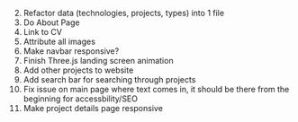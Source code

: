 2. Refactor data (technologies, projects, types) into 1 file
3. Do About Page
4. Link to CV
5. Attribute all images
6. Make navbar responsive?
7. Finish Three.js landing screen animation
8. Add other projects to website
9. Add search bar for searching through projects
10. Fix issue on main page where text comes in, it should be there from the beginning for accessbility/SEO
11. Make project details page responsive
